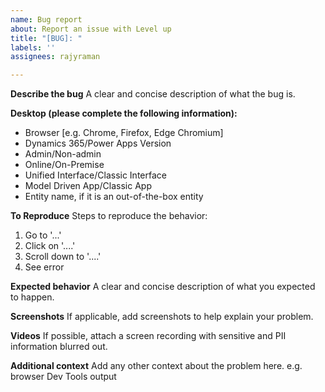 ```yaml
---
name: Bug report
about: Report an issue with Level up
title: "[BUG]: "
labels: ''
assignees: rajyraman

---
```


**Describe the bug**
A clear and concise description of what the bug is.

**Desktop (please complete the following information):**
 - Browser [e.g. Chrome, Firefox, Edge Chromium]
 - Dynamics 365/Power Apps Version
 - Admin/Non-admin
 - Online/On-Premise
 - Unified Interface/Classic Interface
 - Model Driven App/Classic App
 - Entity name, if it is an out-of-the-box entity

**To Reproduce**
Steps to reproduce the behavior:
1. Go to '...'
2. Click on '....'
3. Scroll down to '....'
4. See error

**Expected behavior**
A clear and concise description of what you expected to happen.

**Screenshots**
If applicable, add screenshots to help explain your problem.

**Videos**
If possible, attach a screen recording with sensitive and PII information blurred out.

**Additional context**
Add any other context about the problem here. e.g. browser Dev  Tools output
